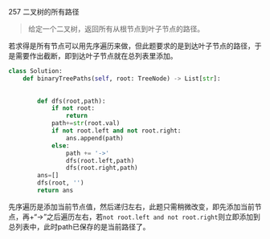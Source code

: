 257 二叉树的所有路径

> 给定一个二叉树，返回所有从根节点到叶子节点的路径。

若求得是所有节点可以用先序遍历来做，但此题要求的是到达叶子节点的路径，于是需要作出截断，即到达叶子节点就在总列表里添加。

```python
class Solution:
    def binaryTreePaths(self, root: TreeNode) -> List[str]:
        
        
        def dfs(root,path):
            if not root:
                return
            path+=str(root.val)
            if not root.left and not root.right:
                ans.append(path)
            else:
                path += '->'
                dfs(root.left,path)
                dfs(root.right,path)
        ans=[]
        dfs(root, '')
        return ans
```

先序遍历是添加当前节点值，然后递归左右，此题只需稍微改变，即先添加当前节点，再+“->”之后遍历左右，若`not root.left and not root.right`则立即添加到总列表中，此时path已保存的是当前路径了。